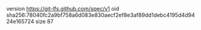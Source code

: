 version https://git-lfs.github.com/spec/v1
oid sha256:78040fc2a9bf758a6d083e830aecf2ef8e3af89dd1debc4195d4d9424e165724
size 87
